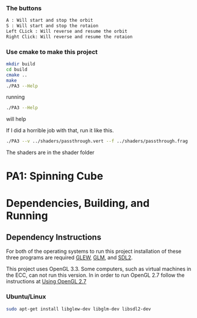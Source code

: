 ### The buttons 
```bash
A : Will start and stop the orbit
S : Will start and stop the rotaion 
Left CLick : Will reverse and resume the orbit 
Right Click: Will reverse and resume the rotaion
```

### Use cmake to make this project

```bash
mkdir build
cd build
cmake ..
make
./PA3 --Help
```
running 
```bash
./PA3 --Help
```
will help

If I did a horrible job with that, run it like this.
```bash
./PA3 --v ../shaders/passthrough.vert --f ../shaders/passthrough.frag
```

The shaders are in the shader folder


# PA1: Spinning Cube

# Dependencies, Building, and Running

## Dependency Instructions
For both of the operating systems to run this project installation of these three programs are required [GLEW](http://glew.sourceforge.net/), [GLM](http://glm.g-truc.net/0.9.7/index.html), and [SDL2](https://wiki.libsdl.org/Tutorials).

This project uses OpenGL 3.3. Some computers, such as virtual machines in the ECC, can not run this version. In in order to run OpenGL 2.7 follow the instructions at [Using OpenGL 2.7](https://github.com/HPC-Vis/computer-graphics/wiki/Using-OpenGL-2.7)

### Ubuntu/Linux
```bash
sudo apt-get install libglew-dev libglm-dev libsdl2-dev
```



